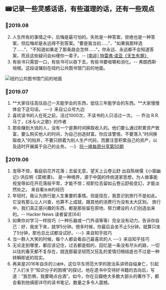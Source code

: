 :pager:记录一些灵感话语，有些道理的话，还有一些观点
----


### :blue_book:2019.08
2. 人生所有的事情之中，后悔是最可怕的。失败是一种答案，拒绝也是一种答案，但后悔却是永远得不到答案。"要是我当初......"、"如果我那样选了......"、"不知道如果走了那条路会怎样......"，你永远、永远都不会知道答案，而且这些疑问会纠缠你一辈子。-- [[南非] 特雷弗·诺亚《天生有罪》](https://book.douban.com/subject/30125030/)
1. 有些书只需尝一口，有些书可以吞下去，有些书要咀嚼和消化。-- 弗朗西斯·培根。这段话镶刻在纽约公共图书馆门前的地面。

![纽约公共图书馆门前的地面](https://www.wangbase.com/blogimg/asset/201907/bg2019071301.jpg)


### :orange_book:2019.07
1. **大家往往高估自己一天能学会的东西，低估三年能学会的东西。**大家慢慢体会下这句话。 ---》来自公众号九边
2. 喜欢读书的人在死之前，活过1000次，不读书的人只活过一次。 -- 乔治 R.R. 马丁，《冰与火之歌》的作者
3. 那些赚到大钱的人，没有一个是靠时间换取收入的。他们要么通过积累资产致富，要么购买他人的时间，为自己创造财富。你应该警惕，不要落入"时间换取收入"的陷井，不要只顾着为别人生产代码，而要注意积累自己的资产，以及适时开展属于自己的业务。 --》 [阮一峰每周分享第50期](http://www.ruanyifeng.com/blog/2019/04/weekly-issue-50.html)

### :green_book:2019.06
1. 宠辱不惊，看庭前花开花落；去留无意，望天上云卷云舒 出自陈继儒《小窗幽记》·洪应明《菜根谭》。 
是一种境界，源于中国的传统道家思想，为人做事能视宠辱如花开花落般平常，才能不惊；视职位去留如云卷云舒般变幻，才能淡然处之。  来自看`张悬`的经历
2. 年轻时，我认为旅行是人生重要的事情。但是现在，我意识到旅行不是如此。它没有那么让人兴奋，也算不上成就，跟其他的消费行为没有太大区别。
旅行中，我们真正感兴趣的东西，都是那些留在原地、努力建设的人们创造出来的。-- Hacker News 读者留言[64]
3. 如果你对学习一样技巧（一种乐器或一门外语等等）完全没有动力，告诉你自己：好，我坐下来，就学5分钟。很多时候，你最后会坐不止5分钟。就算只坐了5分钟，那也总比试都没试好。---》来自知乎技巧
4. 当一群人大笑的时候，每个人都会看自己最喜欢的人  ---》来自知乎技巧
5. 无论走到哪里，都应该记住，过去都是假的，回忆是一条没有尽头的路，一切以往的春天都不复存在，就连那最坚韧而又狂乱的爱情归根结底也不过是一种转瞬即逝的现实。
6. 再来是2016年自杀的`江绪林`，这位华东师范大学的政治系讲师自缢身亡，引起了人们关于“知识分子的困境”的探讨。他在遗书中交待好书籍的去向后，写道：“我恐惧，我要喝点白酒”。如今，你在豆瓣绝大多数大部头的著作下，都会看到他缜密详尽的读书笔记，数量之多令人震撼。



